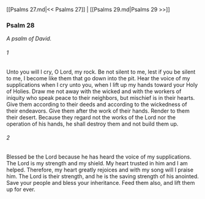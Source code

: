 [[Psalms 27.md|<< Psalms 27]]  |  [[Psalms 29.md|Psalms 29 >>]]

### Psalm 28

*A psalm of David.*

###### 1
Unto you will I cry, O Lord, my rock. Be not silent to me, lest if you be silent to me, I become like them that go down into the pit. Hear the voice of my supplications when I cry unto you, when I lift up my hands toward your Holy of Holies. Draw me not away with the wicked and with the workers of iniquity who speak peace to their neighbors, but mischief is in their hearts. Give them according to their deeds and according to the wickedness of their endeavors. Give them after the work of their hands. Render to them their desert. Because they regard not the works of the Lord nor the operation of his hands, he shall destroy them and not build them up.

###### 2
Blessed be the Lord because he has heard the voice of my supplications. The Lord is my strength and my shield. My heart trusted in him and I am helped. Therefore, my heart greatly rejoices and with my song will I praise him. The Lord is their strength, and he is the saving strength of his anointed. Save your people and bless your inheritance. Feed them also, and lift them up for ever.